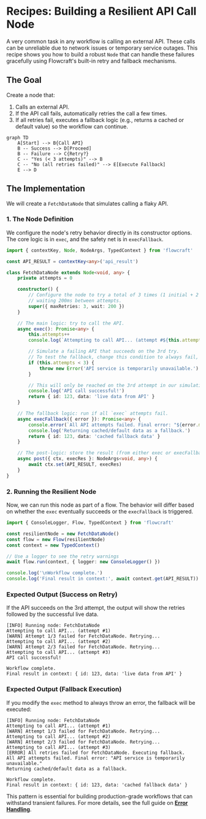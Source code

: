 # Recipes: Building a Resilient API Call Node

A very common task in any workflow is calling an external API. These calls can be unreliable due to network issues or temporary service outages. This recipe shows you how to build a robust `Node` that can handle these failures gracefully using Flowcraft's built-in retry and fallback mechanisms.

## The Goal

Create a node that:

1. Calls an external API.
2. If the API call fails, automatically retries the call a few times.
3. If all retries fail, executes a fallback logic (e.g., returns a cached or default value) so the workflow can continue.

```mermaid
graph TD
    A[Start] --> B{Call API}
    B -- Success --> D[Proceed]
    B -- Failure --> C{Retry?}
    C -- "Yes (< 3 attempts)" --> B
    C -- "No (all retries failed)" --> E[Execute Fallback]
    E --> D
```

## The Implementation

We will create a `FetchDataNode` that simulates calling a flaky API.

### 1. The Node Definition

We configure the node's retry behavior directly in its constructor options. The core logic is in `exec`, and the safety net is in `execFallback`.

```typescript
import { contextKey, Node, NodeArgs, TypedContext } from 'flowcraft'

const API_RESULT = contextKey<any>('api_result')

class FetchDataNode extends Node<void, any> {
	private attempts = 0

	constructor() {
		// Configure the node to try a total of 3 times (1 initial + 2 retries),
		// waiting 200ms between attempts.
		super({ maxRetries: 3, wait: 200 })
	}

	// The main logic: try to call the API.
	async exec(): Promise<any> {
		this.attempts++
		console.log(`Attempting to call API... (attempt #${this.attempts})`)

		// Simulate a failing API that succeeds on the 3rd try.
        // To test the fallback, change this condition to always fail, e.g., `if (true)`.
		if (this.attempts < 3) {
			throw new Error('API service is temporarily unavailable.')
		}

		// This will only be reached on the 3rd attempt in our simulation.
		console.log('API call successful!')
		return { id: 123, data: 'live data from API' }
	}

	// The fallback logic: run if all `exec` attempts fail.
	async execFallback({ error }): Promise<any> {
		console.error(`All API attempts failed. Final error: "${error.message}"`)
		console.log('Returning cached/default data as a fallback.')
		return { id: 123, data: 'cached fallback data' }
	}

	// The post-logic: store the result (from either exec or execFallback)
	async post({ ctx, execRes }: NodeArgs<void, any>) {
		await ctx.set(API_RESULT, execRes)
	}
}
```

### 2. Running the Resilient Node

Now, we can run this node as part of a flow. The behavior will differ based on whether the `exec` eventually succeeds or the `execFallback` is triggered.

```typescript
import { ConsoleLogger, Flow, TypedContext } from 'flowcraft'

const resilientNode = new FetchDataNode()
const flow = new Flow(resilientNode)
const context = new TypedContext()

// Use a logger to see the retry warnings
await flow.run(context, { logger: new ConsoleLogger() })

console.log('\nWorkflow complete.')
console.log('Final result in context:', await context.get(API_RESULT))
```

### Expected Output (Success on Retry)

If the API succeeds on the 3rd attempt, the output will show the retries followed by the successful live data.

```
[INFO] Running node: FetchDataNode
Attempting to call API... (attempt #1)
[WARN] Attempt 1/3 failed for FetchDataNode. Retrying...
Attempting to call API... (attempt #2)
[WARN] Attempt 2/3 failed for FetchDataNode. Retrying...
Attempting to call API... (attempt #3)
API call successful!

Workflow complete.
Final result in context: { id: 123, data: 'live data from API' }
```

### Expected Output (Fallback Execution)

If you modify the `exec` method to always throw an error, the fallback will be executed:

```
[INFO] Running node: FetchDataNode
Attempting to call API... (attempt #1)
[WARN] Attempt 1/3 failed for FetchDataNode. Retrying...
Attempting to call API... (attempt #2)
[WARN] Attempt 2/3 failed for FetchDataNode. Retrying...
Attempting to call API... (attempt #3)
[ERROR] All retries failed for FetchDataNode. Executing fallback.
All API attempts failed. Final error: "API service is temporarily unavailable."
Returning cached/default data as a fallback.

Workflow complete.
Final result in context: { id: 123, data: 'cached fallback data' }
```

This pattern is essential for building production-grade workflows that can withstand transient failures. For more details, see the full guide on **[Error Handling](../advanced-guides/error-handling.md)**.
